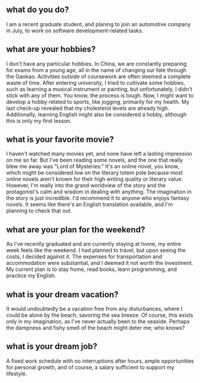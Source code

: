 ## what do you do?
I am a recent graduate student, and planing to join an automotive company in July,
to work on software development-related tasks.

## what are your hobbies?
I don't have any particular hobbies. In China, we are constantly preparing for exams from a young age, all in the name of changing our fate through the Gaokao. Activities outside of coursework are often deemed a complete waste of time. After entering university, I tried to cultivate some hobbies, such as learning a musical instrument or painting, but unfortunately, I didn't stick with any of them. You know, the process is tough. Now, I might want to develop a hobby related to sports, like jogging, primarily for my health. My last check-up revealed that my cholesterol levels are already high. Additionally, learning English might also be considered a hobby, although this is only my first lesson.

## what is your favorite movie?
I haven't watched many movies yet, and none have left a lasting impression on me so far. But I've been reading some novels, and the one that really blew me away was "Lord of Mysteries." It's an online novel, you know, which might be considered low on the literary totem pole because most online novels aren't known for their high writing quality or literary value. However, I'm really into the grand worldview of the story and the protagonist's calm and wisdom in dealing with anything. The imagination in the story is just incredible. I'd recommend it to anyone who enjoys fantasy novels. It seems like there's an English translation available, and I'm planning to check that out.

## what are your plan for the weekend?
As I've recently graduated and am currently staying at home, my entire week feels like the weekend. I had planned to travel, but upon seeing the costs, I decided against it. The expenses for transportation and accommodation were substantial, and I deemed it not worth the investment. My current plan is to stay home, read books, learn programming, and practice my English.

## what is your dream vacation?
It would undoubtedly be a vacation free from any disturbances, where I could be alone by the beach, savoring the sea breeze. Of course, this exists only in my imagination, as I've never actually been to the seaside. Perhaps the dampness and fishy smell of the beach might deter me; who knows?
## what is your dream job?
A fixed work schedule with no interruptions after hours, ample opportunities for personal growth, and of course, a salary sufficient to support my lifestyle.
